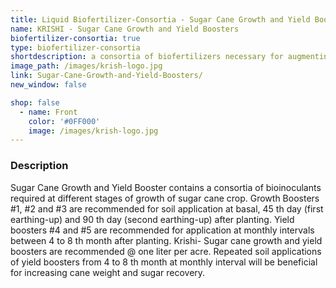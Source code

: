 ```yaml
---
title: Liquid Biofertilizer-Consortia - Sugar Cane Growth and Yield Boosters
name: KRISHI - Sugar Cane Growth and Yield Boosters
biofertilizer-consortia: true
type: biofertilizer-consortia
shortdescription: a consortia of biofertilizers necessary for augmenting vegetative growth of mulberry
image_path: /images/krish-logo.jpg
link: Sugar-Cane-Growth-and-Yield-Boosters/
new_window: false

shop: false
  - name: Front
    color: '#0FF000'
    image: /images/krish-logo.jpg
---
```

### Description
Sugar Cane Growth and Yield Booster contains a consortia of bioinoculants required at different stages of growth of sugar cane crop. Growth Boosters #1, #2 and #3 are recommended for soil application at basal, 45 th day (first earthing-up) and 90 th day (second earthing-up) after planting. Yield boosters #4 and #5 are recommended for application at monthly intervals between 4 to 8 th month after planting. Krishi- Sugar cane growth and yield boosters are recommended @ one liter per acre. Repeated soil applications of yield boosters from 4 to 8 th month at monthly interval will be beneficial for increasing cane weight and sugar recovery.
